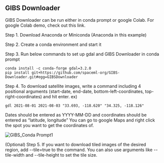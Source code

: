 ## GIBS Downloader
GIBS Downloader can be run either in conda prompt or google Colab. For google Colab demo, check out this link.

Step 1. Download Anaconda or Miniconda (Anaconda in this example)

Step 2. Create a conda environment and start it

Step 3. Run below commands to set up gdal and GIBS Downloader in conda prompt
```
conda install -c conda-forge gdal=3.2.0
pip install git+https://github.com/spaceml-org/GIBS-Downloader.git#egg=GIBSDownloader
```
Step 4. To download satellite images, write a command including 4 positional arguments (start-date, end-date, bottom-left-coordinates, top-right-coordinates) and hit enter. 
ex) 
```
gdl 2021-08-01 2021-08-03 "33.693, -118.620" "34.325, -118.126"
```
Dates should be entered as YYYY-MM-DD and coordinates should be entered as “latitude, longitude”
You can go to google Maps and right click the spot you want to get the coordinates of.

![GIBS_Conda Prompt1](https://user-images.githubusercontent.com/66165810/132446559-8f1dfaf8-5d26-4cd6-8607-260466adf60e.gif)


(Optional) Step 5. If you want to download tiled images of the desired region, add --tile=true to the command. You can also use arguments like --tile-width and --tile-height to set the tile size.
